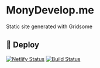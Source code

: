 # MonyDevelop.me
Static site generated with Gridsome

## 🚀 Deploy
[![Netlify Status](https://api.netlify.com/api/v1/badges/b6b69160-b0e1-4c32-a473-599a19f26c3c/deploy-status)](https://app.netlify.com/sites/monydevelop-me/deploys)
[![Build Status](https://travis-ci.org/Karmesi/monydevelop.me.svg?branch=master)](https://travis-ci.org/Karmesi/monydevelop.me)
